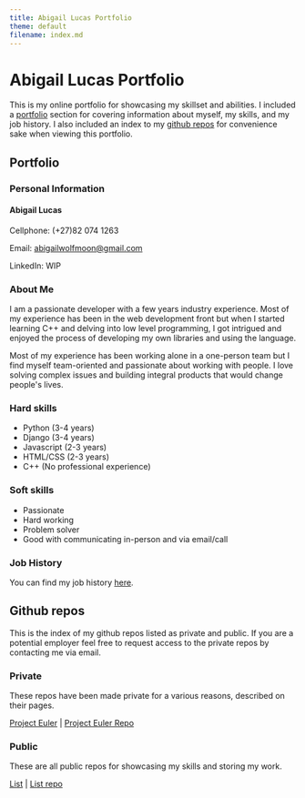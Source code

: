 ```yaml
---
title: Abigail Lucas Portfolio
theme: default
filename: index.md
--- 
```


# Abigail Lucas Portfolio

This is my online portfolio for showcasing my skillset and abilities. I included a [portfolio](#portfolio) section for covering information about myself, my skills, and my job history. I also included an index to my [github repos](#github-repos) for convenience sake when viewing this portfolio.

## Portfolio

### Personal Information

#### Abigail Lucas

Cellphone: (+27)82 074 1263

Email: abigailwolfmoon@gmail.com

LinkedIn: WIP

### About Me

I am a passionate developer with a few years industry experience. Most of my experience has been in the web development front but when I started learning C++ and delving into low level programming, I got intrigued and enjoyed the process of developing my own libraries and using the language.


Most of my experience has been working alone in a one-person team but I find myself team-oriented and passionate about working with people. I love solving complex issues and building integral products that would change people's lives.

### Hard skills

- Python (3-4 years)
- Django (3-4 years)
- Javascript (2-3 years)
- HTML/CSS (2-3 years)
- C++ (No professional experience)

### Soft skills

- Passionate
- Hard working
- Problem solver
- Good with communicating in-person and via email/call

### Job History

You can find my job history [here](job-history.html).

## Github repos

This is the index of my github repos listed as private and public. If you are a potential employer feel free to request access to the private repos by contacting me via email.

### Private

These repos have been made private for a various reasons, described on their pages.

[Project Euler](project-euler.html) | [Project Euler Repo](https://github.com/abigail-lucas/project-euler-cpp)


### Public

These are all public repos for showcasing my skills and storing my work.

[List](list.html) | [List repo](https://github.com/abigail-lucas/list-cpp)
